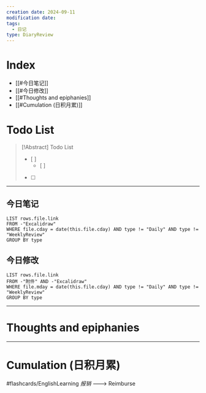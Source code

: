```yaml
---
creation date: 2024-09-11
modification date: 
tags:
  - 日记
type: DiaryReview
---
```

# Index
- [[#今日笔记]]
- [[#今日修改]]
- [[#Thoughts and epiphanies]]
- [[#Cumulation (日积月累)]]
# Todo List
>[!Abstract] Todo List
>- [ ] 
>	- [ ] 
>-  [ ] 

---
## 今日笔记
```dataview
LIST rows.file.link
FROM -"Excalidraw"
WHERE file.cday = date(this.file.cday) AND type != "Daily" AND type != "WeeklyReview"
GROUP BY type
```
## 今日修改
```dataview
LIST rows.file.link
FROM -"附件" AND -"Excalidraw"
WHERE file.mday = date(this.file.cday) AND type != "Daily" AND type != "WeeklyReview"
GROUP BY type
```

---
# Thoughts and epiphanies

---
# Cumulation (日积月累)
#flashcards/EnglishLearning 
*报销* ---> Reimburse